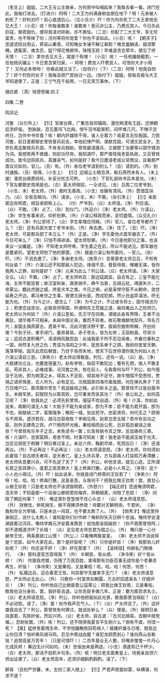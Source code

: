 <!-- { "loadSidebar": true } -->
（老旦上）姐姐，二大王与公主做亲，为何房中叫喊起来？我每去看一看。闭门在此，我每打进去。（打进介）阿呀！二大王为何满身鲜血倒在地下？呀！元来被人刺死了！好利刃吓！前心直透后心。（见小旦介）吓！你为何杀死了二大王拿他去见大王！（小旦）唗！你每谁敢来！谁敢来！我元非公主，乃费氏宫人。今日杀此巨寇，替君报仇，便将我凌迟碎剐，亦不畏怯。（二旦）你配了二大王爷，享无穷富贵，也不辱抹了你；况何等将你宠爱？你也不该如此。（小旦）咳！
【朝天子】恁道谎阳台雨云，莽巫山秦晋。可知俺女专诸不解江皋韵？俺含羞酬语，搵泪擎樽。遇寃家，难含忍，猛??得花憔柳悴，珠残玉损！早难道贪恋荣华，便忘了终天恨！
（二旦）拿你去见大王，就是个死哩！（小旦）咳！
一任他屠肠截割，一任他扬灰碾尘！今日里含笑归泉，--
阿呀！费宫人吓费宫人，可惜你大才小用了！
又何必多唇吻！
你看此贼又活了。（自刎介）（下）（二旦）阿呀！他竟自刎了！好个烈性的女子！我每且把尸首抬过一边。（抬付下）姐姐，我每去报与大王爷知道便了。正是：三寸气在千般用，一日无常万事休。（下）

缀白裘 〔清〕钱德苍编 四.2

四集 
二卷
 
鸣凤记
 
河套
（众引外上）
【引】官居台鼎，广集忠良同辅政。漫忧朔漠有王庭，还惧朝廷添奸佞。
愁脉脉，忍见塞鸿飞北阙。傍午羽书盈案积，闷怀堆几尺。不惮汗流终日，岂作中书伴食？咳！朝内奸雄除不得，谁人仝着力？我夏言志存报国，力恢河套，前日差都御史曾铣督兵前去，幸他纪律严明，谋猷克固，可谓文武全才。怎奈仇鸾这厮按兵负固，不肯发兵相助。曾铣屡请援兵，又被那丁汝夔等以固守城池为词。我想若再不救援，则前功尽弃。我知道吓，那严嵩怪我老臣执政，又忌曾铣成功，致令边将损兵，英雄丧气，如何是好？我今日邀请老成众官商议，且看那严嵩议论如何。官儿。（丑）有。（外）各位老爷请到的么？（丑）请到的。（外）到时通报。（丑）晓得。（小生上）
【引】边城尘土暗沧凕，勒石燕然未有人。（末上接）漫劳台阁费经纶，补衮分忧志可矜。
（小生）下官礼部尙书吕本是也。（末）下官左都御史周用是也。（合）夏太师相招，一仝进见。（丑）吕周二位老爷到。（小生，末）老太师。（外）救时无善政。（小生）坐鎭有清风。（外）愿借匡扶力。（众）仝收击楫功。（外）请坐。（小生，末）不敢。（杂引净上）
【引】亲臣密迩佐明君，顺旨承颜称上心。
（付）严爷到。（众）太师请。（净）列位请。（众）不敢。（净）占了。（杂）到仪门。（外迎介）（净）老太师。（外）介溪公。（净）学生有事来迟，仰祈恕罪。（外）介溪公释政而来，足叨盛情。（众见礼介）老太师。（净）列公劳待了。（众）学生辈理应伺候。（外）官儿，各位老爷都齐了么？（丑）还有兵部大堂丁老爷未到。（外）再去邀。（净）住了。（丑）吓。（净）老太师，可是那兵部丁本立么？（外）正是。（净）学生委他点盘军器去了。（外）今日可来么？（净）只怕不得进谒，望太师恕罪。（外）今日是他职分之事，也该来议一议纔是。（净）不知老太师呼唤，学生委之在前，所以不能进见。那军器也是要紧的，望老太师恕了他的罪罢。（外）旣是介溪公有所委托，--官儿。（杂）吓。（外）不消去邀了。（净）多谢老太师。（放茶介）吾等蒙老太师见召，不知有何台谕？（外）介溪公还不知那敌人犯边，烽烟不息，督臣待救，帷幄无谋，皆你我两人之罪，如何是好？（净）元来为此么？列公请。（众）老太师请。（净）大家仝议。（众）不敢。（净）占了。老太师听启：那边寇跳梁，自古有之，三皇不能化诲，五帝不能惩督；故汉室和亲，唐家纳币，典午当衰，五胡云扰，靖康失计，二帝蒙尘。覩此虎狼之威，终是犬羊之类。今日之祸，必是枭悍守臣不从朝命，效甘延寿之开边，慕冯奉世之生事，致使北骑长驱，西戎犯顺。然小丑盗弄潢池，终无能为也。（外）为今之计，便怎么？（净）为今之计，不过戒令将士，固守城池为上；若使恋战贪功，必致丧师辱国，所谓明先王荒服之道，峻四夷出入之防而已。老太师以为何如？（外）介溪公差矣。先王守在四夷，谓彼此各有界限，王者不治夷狄，谓华夷不可相亲。未闻中国沦丧，置而不较者。故石敬塘献地契丹，骂名万代；金国主捐燕蒙古，遗臭千年。况此河套沃野千里，我祖宗披荆带棘，开创何难？今到子孙，束手闭门，委弃甚易。赤子苍头，皆为左袵；玉容粉面，尽弃沙尘；迢迢古道积横尸，凛凛朔风飘怨血：此诚我臣子所不忍见闻者。齐襄仅春秋之一国，尙然复九世之仇；贾谊为洛阳之少年，犹思系单于之颈。我和你堂堂天朝，落落宰相，固灭此而后朝食，乃甘于丧师失地，使天下后世将谓你我为何如人也？介溪公请自三思。（净笑介）老太师议得极是。列位，还有一说。（众）是。（净）大抵建功立业，也要度德量力。赵有李牧，匈奴不敢犯边；蜀有孔明，南人不敢复反。苟非其人，必难成事。况河套之失，咎在前人，与我辈何与吓？列公，如今旣没于北地，卽为朔漠之乡，得其人不足臣，得其地不足守。故牛僧孺不受悉怛，贾捐之请弃珠崖，古人所为，必有定见。况我国家四海尽属版图，何在弹丸黑子？百万日增户口，那须屑尔苍生？若追踰垣之贼，必引斩关之盗。那曾铣不过是白面书生，未娴军旅，前旣轻为以取其败，岂可重发而丧其功？（外）依公处之，如何高见呢？（净）依我处之：必须先斩曾铣，强寇不攻自退。（外）咳！介溪，你如此说来，南朝可谓无人矣！大抵子不能为亲成家，卽为不孝；臣不能为君开国，卽为不忠。故献纳二字，富弼强争；睢阳一城，张巡死守。忠臣贤将，何代无之？顾用与不用耳。道济若存，胡马岂容南牧？李纲见用，赵家岂至北辕？若中有忌功之臣，则外无建奇之将。卢??用而怀光叛，秦桧相而岳公死，岂非孤忠被诬之故欤？今曾铣有乐羊子之忠，未免谤书一箧；仇鸾有姚令言之悍，反加锡命三章。咳！介溪吓，忠邪莫辨，用舍不明，时事可知矣！罢！我老臣不能调玉烛于光天，岂忍见铜驼于荆棘？明日奏过圣上，亲总六师，鞠躬尽瘁，死而后已！（净）还请再议。（外）不必再议！不必再议！（众）老太师请息怒。（净）老太师，你何须如此着恼？自古顺天者存，逆天者亡。皇上久厌兵革，方与邵眞人打延熙万寿清醮；老太师执意要兴兵，可不先逆了天了？（外）列公，听他言语，就见心迹。正所谓长君之恶其罪小，逢君之恶其罪大！皇上修眞打醮，必是小人导之。（净背）这个小人也小得过。（外）吓！如此说来，你就是闭门修斋的王钦若了！（净笑介）阿呀！哈，哈，哈！修眞打醮，这是圣意，与我何干？把我比做王钦若！罢，我甘心认做王钦若！只是老太师也不该谤毁明君。（外怒介）
【端正好】恁道俺谤明君，违天命；不知是那一个谄佞公卿把君权侮弄，将朝纲紊，间阻了忠勋！
（净）间阻了朝廷何事？（外）
俺这里扑登登按不住心头忿！
（众）老太师请息怒。（外）
效微忱，拚死捐生，做不得拂须参政！待要对天朝明询，干君听。
（净）我和你仝为宰辅，只是未达一间耳，也不要太欺了人。（外）
【倘秀才】俺这里持身刚正，说什么太欺人！谁知是你们价作衅？俺和你矢天日辨个忠诚。俺待学会澶渊提着过河兵，俺待学擒元济安着淮蔡民！祇怕那金瓯破损！〔你不救那曾铣呵，〕却不道檀道济坏了长城！
（众）足见老太师忠君为国之心。（外）
俺只是一心分破帝王忧，两条眉锁江山恨！〔列公，〕只看俺两鬓星星。
（净）老太师不消说得是个忠臣。如今大家在此，那个是奸臣呢？（外）只你是奸臣！（净）我那些儿奸处呢？（外）你还说不奸！（净）奸在那里？（外）
【滚绣球】你辟私门贿赂行。
（净）那科道官怎容得我？（外）
半朝臣，皆从顺。
（净冷笑）好个皆从顺！（外）
你狼呑虎噬，伤残了万民百姓，害得那有功臣百事无成你是个老秦丞再生，奸佞！
（净冷笑）又是秦桧，又是秦桧！哈，哈，哈！何苦，何苦！（外）
私寝边兵，迎合着君王性，何异那守天雄束手无门？
（末）老太师请息怒，严太师必无此心。（外）
只敎你一时富贵如朝露，万古奸回遗臭名！仔细评论！
（净）列公，你听他自己比做裴晋公寇莱公；把我比做王钦若，又是秦桧，敎我也没分身处。罢，我奸臣且退，让你忠臣多做几年。正是：要为匿怨求名士。（众）老太师请息怒。（净）列公，你听他把我如此光景，敎我那里当得起？（众）不必动怒。请了。（净）罢！权作呑声忍气人。（下）（众）严太师去了。（外）这奸雄竟自去了？列公，那曾铣有何罪过，就该处斩么？（众）便是。（外）我明日亲自面君，先除奸佞，然后兴师。（众）老太师，自古道：『去河北贼易，去朝中朋党难。』忍耐些罢。（外）咳！列公，还不晓得我夏言平生刚介么？倘有不虞，何惜一死？
【尾】猛拚舍着残生命，不学他腼觍依回苟禄人！接踵奸雄与日增，翘首边尘何日清？怕听嘶风胡马鸣，忍见中原战血腥？谁犯龙颜愿剖心？谁向燕山去勒铭？追想高皇万苦辛！〔只是可惜吓！〕二百年基业无人整。将俺赤惺惺一片丹心化成灰烬！
筹边无计问如何。（末）忠佞由来是两途。（小生）酒逢知己千杯少。（合）老太师，那话不投机半句多。（外）咳！明日老夫面奏皇上，待我亲自领六师出征便了。（众）老太师高年，还须仔细斟酌斟酌。请了。（下）
 
醉易
（丑扮严世蕃，末，生扮二家人随上）
【引】严君声势震如雷，纵横谋，何求不遂？
